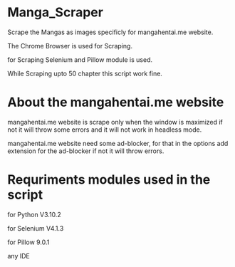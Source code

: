 # Manga_Scraper
Scrape the Mangas as images specificly for mangahentai.me website. 

The Chrome Browser is used for Scraping.

for Scraping Selenium and Pillow module is used.

While Scraping upto 50 chapter this script work fine.

# About the mangahentai.me website

mangahentai.me website is scrape only when the window is maximized if not it will throw some errors and it will not work in headless mode.

mangahentai.me website need some ad-blocker, for that in the options add extension for the ad-blocker if not it will throw errors.

# Requriments modules used in the script

for Python V3.10.2

for Selenium V4.1.3

for Pillow 9.0.1

any IDE 
